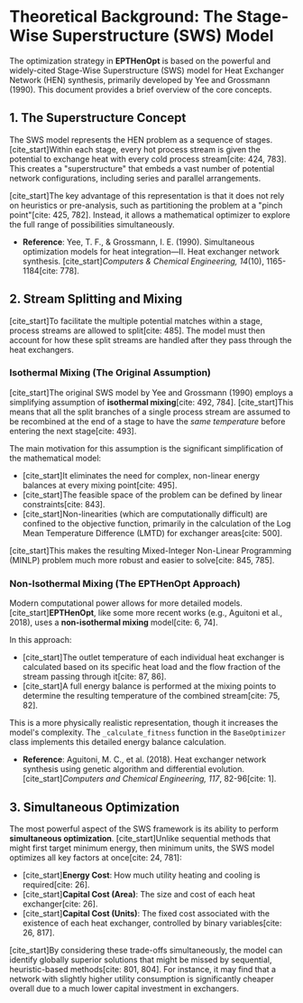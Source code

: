 # Theoretical Background: The Stage-Wise Superstructure (SWS) Model

The optimization strategy in **EPTHenOpt** is based on the powerful and widely-cited Stage-Wise Superstructure (SWS) model for Heat Exchanger Network (HEN) synthesis, primarily developed by Yee and Grossmann (1990). This document provides a brief overview of the core concepts.

## 1. The Superstructure Concept

The SWS model represents the HEN problem as a sequence of stages. [cite_start]Within each stage, every hot process stream is given the potential to exchange heat with every cold process stream[cite: 424, 783]. This creates a "superstructure" that embeds a vast number of potential network configurations, including series and parallel arrangements.

[cite_start]The key advantage of this representation is that it does not rely on heuristics or pre-analysis, such as partitioning the problem at a "pinch point"[cite: 425, 782]. Instead, it allows a mathematical optimizer to explore the full range of possibilities simultaneously.

-   **Reference**: Yee, T. F., & Grossmann, I. E. (1990). Simultaneous optimization models for heat integration—II. Heat exchanger network synthesis. [cite_start]_Computers & Chemical Engineering, 14_(10), 1165-1184[cite: 778].

## 2. Stream Splitting and Mixing

[cite_start]To facilitate the multiple potential matches within a stage, process streams are allowed to split[cite: 485]. The model must then account for how these split streams are handled after they pass through the heat exchangers.

### Isothermal Mixing (The Original Assumption)

[cite_start]The original SWS model by Yee and Grossmann (1990) employs a simplifying assumption of **isothermal mixing**[cite: 492, 784]. [cite_start]This means that all the split branches of a single process stream are assumed to be recombined at the end of a stage to have the _same temperature_ before entering the next stage[cite: 493].

The main motivation for this assumption is the significant simplification of the mathematical model:

-   [cite_start]It eliminates the need for complex, non-linear energy balances at every mixing point[cite: 495].
-   [cite_start]The feasible space of the problem can be defined by linear constraints[cite: 843].
-   [cite_start]Non-linearities (which are computationally difficult) are confined to the objective function, primarily in the calculation of the Log Mean Temperature Difference (LMTD) for exchanger areas[cite: 500].

[cite_start]This makes the resulting Mixed-Integer Non-Linear Programming (MINLP) problem much more robust and easier to solve[cite: 845, 785].

### Non-Isothermal Mixing (The EPTHenOpt Approach)

Modern computational power allows for more detailed models. [cite_start]**EPTHenOpt**, like some more recent works (e.g., Aguitoni et al., 2018), uses a **non-isothermal mixing** model[cite: 6, 74].

In this approach:

-   [cite_start]The outlet temperature of each individual heat exchanger is calculated based on its specific heat load and the flow fraction of the stream passing through it[cite: 87, 86].
-   [cite_start]A full energy balance is performed at the mixing points to determine the resulting temperature of the combined stream[cite: 75, 82].

This is a more physically realistic representation, though it increases the model's complexity. The `_calculate_fitness` function in the `BaseOptimizer` class implements this detailed energy balance calculation.

-   **Reference**: Aguitoni, M. C., et al. (2018). Heat exchanger network synthesis using genetic algorithm and differential evolution. [cite_start]_Computers and Chemical Engineering, 117_, 82-96[cite: 1].

## 3. Simultaneous Optimization

The most powerful aspect of the SWS framework is its ability to perform **simultaneous optimization**. [cite_start]Unlike sequential methods that might first target minimum energy, then minimum units, the SWS model optimizes all key factors at once[cite: 24, 781]:

-   [cite_start]**Energy Cost**: How much utility heating and cooling is required[cite: 26].
-   [cite_start]**Capital Cost (Area)**: The size and cost of each heat exchanger[cite: 26].
-   [cite_start]**Capital Cost (Units)**: The fixed cost associated with the existence of each heat exchanger, controlled by binary variables[cite: 26, 817].

[cite_start]By considering these trade-offs simultaneously, the model can identify globally superior solutions that might be missed by sequential, heuristic-based methods[cite: 801, 804]. For instance, it may find that a network with slightly higher utility consumption is significantly cheaper overall due to a much lower capital investment in exchangers.
